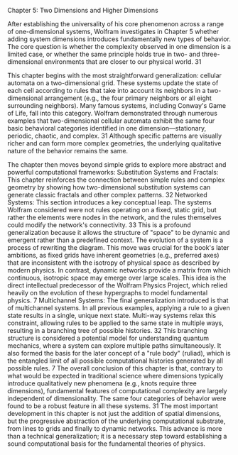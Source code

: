 Chapter 5: Two Dimensions and Higher Dimensions

After establishing the universality of his core phenomenon across a range of one-dimensional systems, Wolfram investigates in Chapter 5 whether adding system dimensions introduces fundamentally new types of behavior. The core question is whether the complexity observed in one dimension is a limited case, or whether the same principle holds true in two- and three-dimensional environments that are closer to our physical world. 31

This chapter begins with the most straightforward generalization: cellular automata on a two-dimensional grid. These systems update the state of each cell according to rules that take into account its neighbors in a two-dimensional arrangement (e.g., the four primary neighbors or all eight surrounding neighbors). Many famous systems, including Conway's Game of Life, fall into this category. Wolfram demonstrated through numerous examples that two-dimensional cellular automata exhibit the same four basic behavioral categories identified in one dimension—stationary, periodic, chaotic, and complex. 31 Although specific patterns are visually richer and can form more complex geometries, the underlying qualitative nature of the behavior remains the same.

The chapter then moves beyond simple grids to explore more abstract and powerful computational frameworks:
Substitution Systems and Fractals: This chapter reinforces the connection between simple rules and complex geometry by showing how two-dimensional substitution systems can generate classic fractals and other complex patterns. 32
Networked Systems: This section introduces a key conceptual leap. The systems Wolfram considered were not rules operating on a fixed, static grid, but rather the elements were nodes in the network, and the rules themselves could modify the network's connectivity. 33 This is a profound generalization because it allows the structure of "space" to be dynamic and emergent rather than a predefined context. The evolution of a system is a process of rewriting the diagram. This move was crucial for the book's later ambitions, as fixed grids have inherent geometries (e.g., preferred axes) that are inconsistent with the isotropy of physical space as described by modern physics. In contrast, dynamic networks provide a matrix from which continuous, isotropic space may emerge over large scales. This idea is the direct intellectual predecessor of the Wolfram Physics Project, which relied heavily on the evolution of these hypergraphs to model fundamental physics. 7
Multichannel Systems: The final generalization introduced is that of multichannel systems. In all previous examples, applying a rule to a given state results in a single, unique next state. Multi-way systems relax this constraint, allowing rules to be applied to the same state in multiple ways, resulting in a branching tree of possible histories. 32 This branching structure is considered a potential model for understanding quantum mechanics, where a system can explore multiple paths simultaneously. It also formed the basis for the later concept of a "rule body" (ruliad), which is the entangled limit of all possible computational histories generated by all possible rules. 7
The overall conclusion of this chapter is that, contrary to what would be expected in traditional science where dimensions typically introduce qualitatively new phenomena (e.g., knots require three dimensions), fundamental features of computational complexity are largely independent of dimensionality. The same four categories of behavior were found to be a robust feature in all these systems. 31 The most important development in this chapter is not just the addition of spatial dimensions, but the progressive abstraction of the underlying computational substrate, from lines to grids and finally to dynamic networks. This advance is more than a technical generalization; it is a necessary step toward establishing a sound computational basis for the fundamental theories of physics.